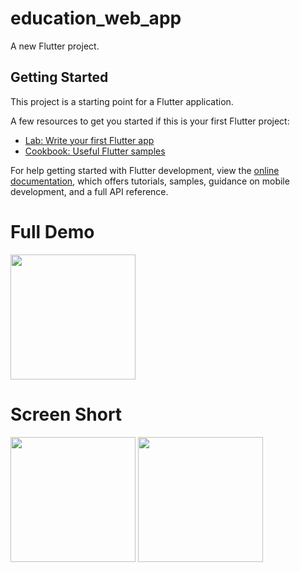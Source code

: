 # education_web_app

A new Flutter project.

## Getting Started

This project is a starting point for a Flutter application.

A few resources to get you started if this is your first Flutter project:

- [Lab: Write your first Flutter app](https://docs.flutter.dev/get-started/codelab)
- [Cookbook: Useful Flutter samples](https://docs.flutter.dev/cookbook)

For help getting started with Flutter development, view the
[online documentation](https://docs.flutter.dev/), which offers tutorials,
samples, guidance on mobile development, and a full API reference.

# Full Demo
<img src = "https://user-images.githubusercontent.com/114761517/224632715-777be7c9-218d-4a0c-9eca-d5b3804be839.gif" width = "200px">

# Screen Short
<img src = "https://user-images.githubusercontent.com/114761517/224632864-11391f41-0e7c-43ac-bc65-e94b8ebf2f0e.png" width = "200px">
<img src = "https://user-images.githubusercontent.com/114761517/224632910-6d92dd3b-dea5-4c06-a02d-c30e0acc72d1.png" width = "200px">
